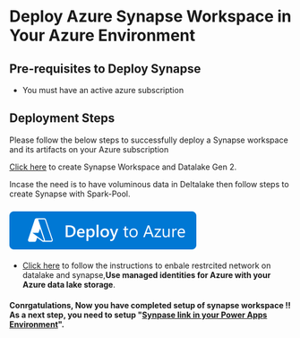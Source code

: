 # Deploy Azure Synapse Workspace in Your Azure Environment

## Pre-requisites to Deploy Synapse

- You must have an active azure subscription

## Deployment Steps
Please follow the below steps to successfully deploy a Synapse workspace and its artifacts on your Azure subscription

[Click here](https://portal.azure.com/#create/Microsoft.Synapse) to create Synapse Workspace and Datalake Gen 2.

Incase the need is to have voluminous data in Deltalake then follow steps to create Synapse with Spark-Pool. 

###     [![Deploy To Azure](../Images/deploytoazure.svg?sanitize=true)](https://portal.azure.com/#create/Microsoft.Template/uri/https%3A%2F%2Fraw.githubusercontent.com%2Fmicrosoft%2Fpowercat-automation-kit%2FFlow-byodl%2FAutomationKit_Flow_BYODL%2FARMTemplate%2Fazuredeploy.json)

- [Click here](https://github.com/microsoft/powercat-automation-kit/tree/27a0b53cd74963d2daede56bdb9fbc118aaccc4e/AutomationKit_Flow_BYODL/001-Synapse%20Workspace%20Azure%20Setup/Synapse-with-managed-identity) to follow the instructions to enbale restrcited network on datalake and synapse,**Use managed identities for Azure with your Azure data lake storage**.

#### Conrgatulations, Now you have completed setup of synapse workspace !! As a next step, you need to setup "[Synpase link in your Power Apps Environment](https://github.com/microsoft/powercat-automation-kit/tree/27a0b53cd74963d2daede56bdb9fbc118aaccc4e/AutomationKit_Flow_BYODL/002-%20Synapse%20link%20Setup)". 
